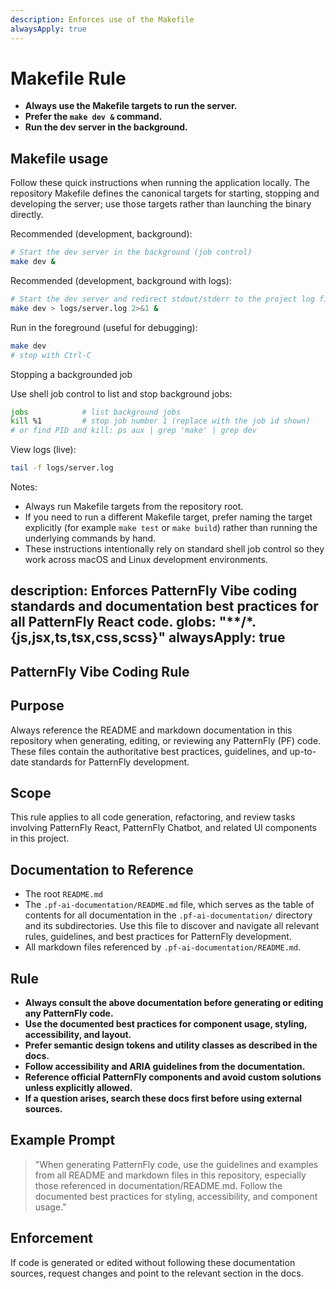```yaml
---
description: Enforces use of the Makefile
alwaysApply: true
---
```


Makefile Rule
=============

- **Always use the Makefile targets to run the server.**
- **Prefer the `make dev &` command.**
- **Run the dev server in the background.**

Makefile usage
--------------

Follow these quick instructions when running the application locally. The repository Makefile defines the canonical targets for starting, stopping and developing the server; use those targets rather than launching the binary directly.

Recommended (development, background):

```bash
# Start the dev server in the background (job control)
make dev &
```

Recommended (development, background with logs):

```bash
# Start the dev server and redirect stdout/stderr to the project log file
make dev > logs/server.log 2>&1 &
```

Run in the foreground (useful for debugging):

```bash
make dev
# stop with Ctrl-C
```

Stopping a backgrounded job

Use shell job control to list and stop background jobs:

```bash
jobs            # list background jobs
kill %1         # stop job number 1 (replace with the job id shown)
# or find PID and kill: ps aux | grep 'make' | grep dev
```

View logs (live):

```bash
tail -f logs/server.log
```

Notes:

- Always run Makefile targets from the repository root.
- If you need to run a different Makefile target, prefer naming the target explicitly (for example `make test` or `make build`) rather than running the underlying commands by hand.
- These instructions intentionally rely on standard shell job control so they work across macOS and Linux development environments.


description: Enforces PatternFly Vibe coding standards and documentation best practices for all PatternFly React code.
globs: "**/*.{js,jsx,ts,tsx,css,scss}"
alwaysApply: true
---

PatternFly Vibe Coding Rule
--------------------------

Purpose
-------

Always reference the README and markdown documentation in this repository when generating, editing, or reviewing any PatternFly (PF) code. These files contain the authoritative best practices, guidelines, and up-to-date standards for PatternFly development.

Scope
-----

This rule applies to all code generation, refactoring, and review tasks involving PatternFly React, PatternFly Chatbot, and related UI components in this project.

Documentation to Reference
-------------------------

- The root `README.md`
- The `.pf-ai-documentation/README.md` file, which serves as the table of contents for all documentation in the `.pf-ai-documentation/` directory and its subdirectories. Use this file to discover and navigate all relevant rules, guidelines, and best practices for PatternFly development.
- All markdown files referenced by `.pf-ai-documentation/README.md`.

Rule
----

- **Always consult the above documentation before generating or editing any PatternFly code.**
- **Use the documented best practices for component usage, styling, accessibility, and layout.**
- **Prefer semantic design tokens and utility classes as described in the docs.**
- **Follow accessibility and ARIA guidelines from the documentation.**
- **Reference official PatternFly components and avoid custom solutions unless explicitly allowed.**
- **If a question arises, search these docs first before using external sources.**

Example Prompt
--------------

> "When generating PatternFly code, use the guidelines and examples from all README and markdown files in this repository, especially those referenced in documentation/README.md. Follow the documented best practices for styling, accessibility, and component usage."

Enforcement
-----------

If code is generated or edited without following these documentation sources, request changes and point to the relevant section in the docs.

